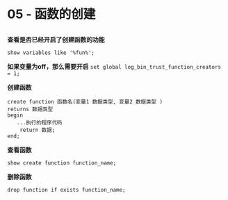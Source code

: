 # 05 - 函数的创建


## 

**查看是否已经开启了创建函数的功能**

`show variables like '%fun%'; `

**如果变量为off，那么需要开启**
`set global log_bin_trust_function_creators = 1; `

**创建函数**
```
create function 函数名(变量1 数据类型, 变量2 数据类型 )
returns 数据类型
begin
   ...执行的程序代码
    return 数据;
end;
```

**查看函数**
```
show create function function_name;
```

**删除函数**
```
drop function if exists function_name;
```
